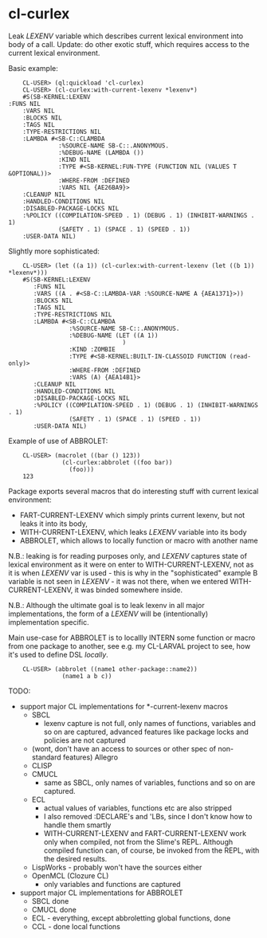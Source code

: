 cl-curlex
===========

Leak *LEXENV* variable which describes current lexical environment into body of a call.
Update: do other exotic stuff, which requires access to the current lexical environment.

Basic example:

        CL-USER> (ql:quickload 'cl-curlex)
        CL-USER> (cl-curlex:with-current-lexenv *lexenv*)
        #S(SB-KERNEL:LEXENV
	:FUNS NIL
        :VARS NIL
        :BLOCKS NIL
        :TAGS NIL
        :TYPE-RESTRICTIONS NIL
        :LAMBDA #<SB-C::CLAMBDA
                  :%SOURCE-NAME SB-C::.ANONYMOUS.
                  :%DEBUG-NAME (LAMBDA ())
                  :KIND NIL
                  :TYPE #<SB-KERNEL:FUN-TYPE (FUNCTION NIL (VALUES T &OPTIONAL))>
                  :WHERE-FROM :DEFINED
                  :VARS NIL {AE26BA9}>
        :CLEANUP NIL
        :HANDLED-CONDITIONS NIL
        :DISABLED-PACKAGE-LOCKS NIL
        :%POLICY ((COMPILATION-SPEED . 1) (DEBUG . 1) (INHIBIT-WARNINGS . 1)
                  (SAFETY . 1) (SPACE . 1) (SPEED . 1))
        :USER-DATA NIL)

Slightly more sophisticated:

        CL-USER> (let ((a 1)) (cl-curlex:with-current-lexenv (let ((b 1)) *lexenv*)))
        #S(SB-KERNEL:LEXENV
           :FUNS NIL
           :VARS ((A . #<SB-C::LAMBDA-VAR :%SOURCE-NAME A {AEA1371}>))
           :BLOCKS NIL
           :TAGS NIL
           :TYPE-RESTRICTIONS NIL
           :LAMBDA #<SB-C::CLAMBDA
                     :%SOURCE-NAME SB-C::.ANONYMOUS.
                     :%DEBUG-NAME (LET ((A 1))
                                    )
                     :KIND :ZOMBIE
                     :TYPE #<SB-KERNEL:BUILT-IN-CLASSOID FUNCTION (read-only)>
                     :WHERE-FROM :DEFINED
                     :VARS (A) {AEA14B1}>
           :CLEANUP NIL
           :HANDLED-CONDITIONS NIL
           :DISABLED-PACKAGE-LOCKS NIL
           :%POLICY ((COMPILATION-SPEED . 1) (DEBUG . 1) (INHIBIT-WARNINGS . 1)
                     (SAFETY . 1) (SPACE . 1) (SPEED . 1))
           :USER-DATA NIL)

Example of use of ABBROLET:

        CL-USER> (macrolet ((bar () 123))
                   (cl-curlex:abbrolet ((foo bar))
                     (foo)))
        123

Package exports several macros that do interesting stuff with current lexical environment:
  - FART-CURRENT-LEXENV which simply prints current lexenv, but not leaks it into its body,
  - WITH-CURRENT-LEXENV, which leaks *LEXENV* variable into its body
  - ABBROLET, which allows to locally function or macro with another name

N.B.: leaking is for reading purposes only, and *LEXENV* captures state of lexical environment as it were on enter
to WITH-CURRENT-LEXENV, not as it is when *LEXENV* var is used - this is why in the "sophisticated" example
B variable is not seen in *LEXENV* - it was not there, when we entered WITH-CURRENT-LEXENV, it was binded somewhere
inside.

N.B.: Although the ultimate goal is to leak lexenv in all major implementations, the form of a *LEXENV*
will be (intentionally) implementation specific.

Main use-case for ABBROLET is to locallly INTERN some function or macro from one package to another,
see e.g. my CL-LARVAL project to see, how it's used to define DSL *locally*.

        CL-USER> (abbrolet ((name1 other-package::name2))
                   (name1 a b c))

TODO:
  - support major CL implementations for *-current-lexenv macros
    - SBCL
      - lexenv capture is not full, only names of functions, variables and so on are captured,
        advanced features like package locks and policies are not captured
    - (wont, don't have an access to sources or other spec of non-standard features) Allegro
    - CLISP
    - CMUCL
      - same as SBCL, only names of variables, functions and so on are captured.
    - ECL
      - actual values of variables, functions etc are also stripped
      - I also removed :DECLARE's and 'LBs, since I don't know how to handle them smartly
      - WITH-CURRENT-LEXENV and FART-CURRENT-LEXENV work only when compiled, not from the Slime's REPL.
        Although compiled function can, of course, be invoked from the REPL, with the desired results.
    - LispWorks - probably won't have the sources either
    - OpenMCL (Clozure CL)
      - only variables and functions are captured
  - support major CL implementations for ABBROLET
    - SBCL done
    - CMUCL done
    - ECL - everything, except abbroletting global functions, done
    - CCL - done local functions
